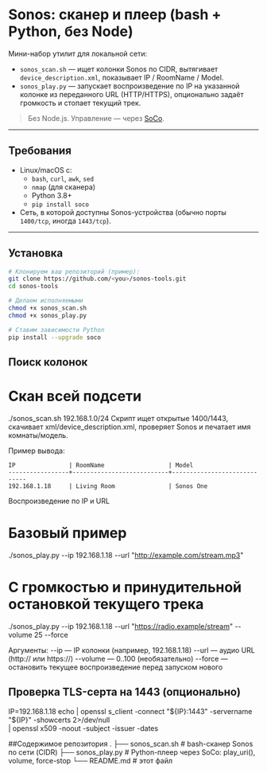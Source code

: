 # Sonos: сканер и плеер (bash + Python, без Node)

Мини-набор утилит для локальной сети:
- `sonos_scan.sh` — ищет колонки Sonos по CIDR, вытягивает `device_description.xml`, показывает IP / RoomName / Model.
- `sonos_play.py` — запускает воспроизведение по IP на указанной колонке из переданного URL (HTTP/HTTPS), опционально задаёт громкость и стопает текущий трек.

> Без Node.js. Управление — через [SoCo](https://github.com/SoCo/SoCo).

---

## Требования

- Linux/macOS с:
  - `bash`, `curl`, `awk`, `sed`
  - `nmap` (для сканера)
  - Python 3.8+
  - `pip install soco`
- Сеть, в которой доступны Sonos-устройства (обычно порты `1400/tcp`, иногда `1443/tcp`).

---

## Установка

```bash
# Клонируем ваш репозиторий (пример):
git clone https://github.com/<you>/sonos-tools.git
cd sonos-tools

# Делаем исполняемыми
chmod +x sonos_scan.sh
chmod +x sonos_play.py

# Ставим зависимости Python
pip install --upgrade soco
```

## Поиск колонок
# Скан всей подсети
./sonos_scan.sh 192.168.1.0/24
Скрипт ищет открытые 1400/1443, скачивает xml/device_description.xml, проверяет <manufacturer>Sonos</manufacturer> и печатает имя комнаты/модель.

Пример вывода:
```
IP               | RoomName                  | Model
-----------------+---------------------------+-----------------------------
192.168.1.18     | Living Room               | Sonos One
```

Воспроизведение по IP и URL
# Базовый пример
./sonos_play.py --ip 192.168.1.18 --url "http://example.com/stream.mp3"

# С громкостью и принудительной остановкой текущего трека
./sonos_play.py --ip 192.168.1.18 --url "https://radio.example/stream" --volume 25 --force

Аргументы:
--ip — IP колонки (например, 192.168.1.18)
--url — аудио URL (http:// или https://)
--volume — 0..100 (необязательно)
--force — остановить текущее воспроизведение перед запуском нового

## Проверка TLS-серта на 1443 (опционально)
IP=192.168.1.18
echo | openssl s_client -connect "${IP}:1443" -servername "${IP}" -showcerts 2>/dev/null \
  | openssl x509 -noout -subject -issuer -dates

##Содержимое репозитория
.
├── sonos_scan.sh     # bash-сканер Sonos по сети (CIDR)
├── sonos_play.py     # Python-плеер через SoCo: play_uri(), volume, force-stop
└── README.md         # этот файл
